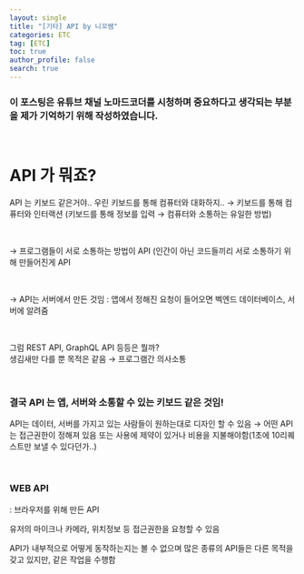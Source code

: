 ```yaml
---
layout: single
title: "[기타] API by 니꼬쌤"
categories: ETC
tag: [ETC]
toc: true
author_profile: false
search: true
---
```


### 이 포스팅은 유튜브 채널 노마드코더를 시청하며 중요하다고 생각되는 부분을 제가 기억하기 위해 작성하였습니다.

<br/>

# API 가 뭐죠?

API 는 키보드 같은거야.. 우린 키보드를 통해 컴퓨터와 대화하지.. → 키보드를 통해 컴퓨터와 인터랙션 (키보드를 통해 정보를 입력 → 컴퓨터와 소통하는 유일한 방법)

<br/>

→ 프로그램들이 서로 소통하는 방법이 API (인간이 아닌 코드들끼리 서로 소통하기 위해 만들어진게 API

<br/>

→ API는 서버에서 만든 것임 : 앱에서 정해진 요청이 들어오면 벡엔드 데이터베이스, 서버에 알려줌

<br/>

그럼 REST API, GraphQL API 등등은 뭘까?
<br/>
생김새만 다를 뿐 목적은 같음 → 프로그램간 의사소통

<br/>

### 결국 API 는 앱, 서버와 소통할 수 있는 키보드 같은 것임!

API는 데이터, 서버를 가지고 있는 사람들이 원하는대로 디자인 할 수 있음 → 어떤 API 는 접근권한이 정해져 있음 또는 사용에 제약이 있거나 비용을 지불해야함(1초에 10리퀘스트만 보낼 수 있다던가..)

<br/>

### WEB API

: 브라우저를 위해 만든 API

유저의 마이크나 카메라, 위치정보 등 접근권한을 요청할 수 있음

API가 내부적으로 어떻게 동작하는지는 볼 수 없으며 많은 종류의 API들은 다른 목적을 갖고 있지만, 같은 작업을 수행함
